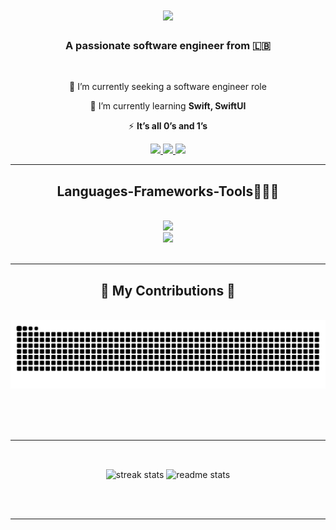 

<!--
### Hi there 👋
**moaskary/moaskary** is a ✨ _special_ ✨ repository because its `README.md` (this file) appears on your GitHub profile.

Here are some ideas to get you started:

- 🔭 I’m currently working on ...
- 🌱 I’m currently learning ...
- 👯 I’m looking to collaborate on ...
- 🤔 I’m looking for help with ...
- 💬 Ask me about ...
- 📫 How to reach me: ...
- 😄 Pronouns: ...
- ⚡ Fun fact: ...
-->
<h1 align="center">
    <img src="https://readme-typing-svg.herokuapp.com/?font=Righteous&size=35&center=true&vCenter=true&width=500&height=70&duration=4000&lines=Hi+There!+👋;+I'm+Mohamad+abuabbas!;+A+CS+graduate+⚡;" />
</h1>
<h3 align="center">A passionate software engineer from 🇱🇧</h3>
<br/>

<div align="center">
 
 🔭 I’m currently seeking a software engineer role
 
 🌱 I’m currently learning **Swift, SwiftUI**
 
 ⚡ **It’s all 0’s and 1’s**

 </div>

<div align="center"> 
  <a href="mailto:mohamadabuabbass@gmail.com">
    <img src="https://skillicons.dev/icons?i=gmail" />
  </a>
  <a href="http://linkedin.com/in/mohamad-abu-abbas-8b9b78248" target="_blank">
    <img src="https://skillicons.dev/icons?i=linkedin" />
  </a>
    <a href="https://www.instagram.com/_moaskari_?igsh=cHh5dHJiNGxwa3Bz&utm_source=qr">
    <img src="https://skillicons.dev/icons?i=instagram" />
  </a>
</div>


 <hr/>
 
<h2 align="center">Languages-Frameworks-Tools👨🏻‍💻</h2>
<br/>
<div align="center">
    <img src="https://skillicons.dev/icons?i=bootstrap,html,css,vscode,git,github,Xcode,andriodStudio" /><br>
    <img src="https://skillicons.dev/icons?i=java,javascript,swift,firebase,c,python" /><br>
</div>

<br/>
<hr/>

<div align="center">
  <h2>🐍 My Contributions 🐍</h2>
  <br>
  <img alt="snake eating my contributions" src="https://raw.githubusercontent.com/moaskary/moaskary/output/github-contribution-grid-snake-dark.svg" />
  
  <br/><br/><br/>
</div>

<hr/>

<h2 align="center"> </h2>
<br>
<div align=center>
    <img width=390 src="https://streak-stats.demolab.com/?user=moaskary&count_private=true&theme=react&border_radius=10" alt="streak stats"/>
    <img width=390 src="https://github-readme-stats.vercel.app/api?username=moaskary&count_private=true&show_icons=true&theme=react&rank_icon=github&border_radius=10" alt="readme stats" />
    
</div>

<br/><br/>

<hr/>

<br/>
